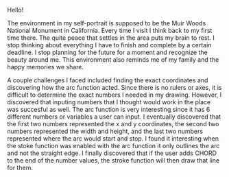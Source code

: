 Hello!

The environment in my self-portrait is supposed to be the Muir Woods National Monument in California. Every time I visit I think back to my first time there. The quite peace that settles in the area puts my brain to rest. I stop thinking about everything I have to finish and complete by a certain deadline. I stop planning for the future for a moment and recognize the beauty around me. This environment also reminds me of my family and the happy memories we share. 

[](SelfPortrait.png)

A couple challenges I faced included finding the exact coordinates and discovering how the arc function acted. Since there is no rulers or axes, it is difficult to determine the exact numbers I needed in my drawing. However, I discovered that inputing numbers that I thought would work in the place was succesful as well. The arc function is very interesting since it has 6 different numbers or variables a user can input. I eventually discovered that the first two numbers represented the x and y coordinates, the second two numbers represented the width and height, and the last two numbers represented where the arc would start and stop. I found it interesting when the stoke function was enabled with the arc function it only outlines the arc and not the straight edge. I finally discovered that if the user adds CHORD to the end of the number values, the stroke function will then draw that line for them. 
